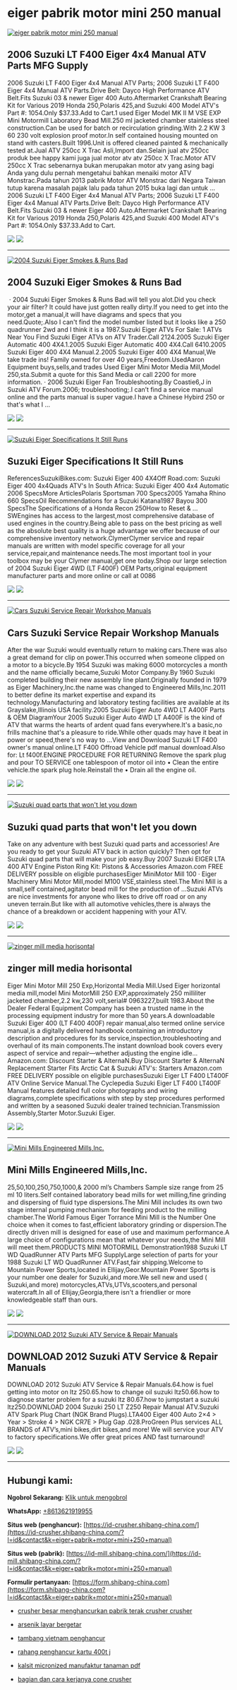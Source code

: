# eiger pabrik motor mini 250 manual

<a href="https://swt.shibang-china.com/?l=id&img&k=eiger+pabrik+motor+mini+250+manual" target="_blank">![eiger pabrik motor mini 250 manual](http://static.shibang-china.com/all-800x300/525.jpg)</a>

## 2006 Suzuki LT F400 Eiger 4x4 Manual ATV Parts MFG Supply
2006 Suzuki LT F400 Eiger 4x4 Manual ATV Parts; 2006 Suzuki LT F400 Eiger 4x4 Manual ATV Parts.Drive Belt: Dayco High Performance ATV Belt.Fits Suzuki 03 &amp; newer Eiger 400 Auto.Aftermarket Crankshaft Bearing Kit for Various 2019 Honda 250,Polaris 425,and Suzuki 400 Model ATV's Part #: 1054.Only $37.33.Add to Cart.1 used Eiger Model MK II M VSE EXP Mini Motormill Laboratory Bead Mill.250 ml jacketed chamber stainless steel construction.Can be used for batch or recirculation grinding.With 2.2 KW 3 60 230 volt explosion proof motor.In self contained housing mounted on stand with casters.Built 1996.Unit is offered cleaned painted &amp; mechanically tested at.Jual ATV 250cc X Trac Asli,Import dan.Selain jual atv 250cc produk bee happy kami juga jual motor atv atv 250cc X Trac.Motor ATV 250cc X Trac sebenarnya bukan merupakan motor atv yang asing bagi Anda yang dulu pernah mengetahui bahkan menaiki motor ATV Monstrac.Pada tahun 2013 pabrik Motor ATV Monstrac dari Negara Taiwan tutup karena masalah pajak lalu pada tahun 2015 buka lagi dan untuk …2006 Suzuki LT F400 Eiger 4x4 Manual ATV Parts; 2006 Suzuki LT F400 Eiger 4x4 Manual ATV Parts.Drive Belt: Dayco High Performance ATV Belt.Fits Suzuki 03 &amp; newer Eiger 400 Auto.Aftermarket Crankshaft Bearing Kit for Various 2019 Honda 250,Polaris 425,and Suzuki 400 Model ATV's Part #: 1054.Only $37.33.Add to Cart.


<a href="https://whatsapp.shibangsoft.com/WhatsApp.php" target="_blank" title="WhatsApp">![](http://static.shibang-china.com/icon/whatsapp.png)</a> <a href="https://swt.shibang-china.com/?l=id&icon&k=eiger+pabrik+motor+mini+250+manual" target="_blank">![](http://static.shibang-china.com/icon/chat-id.png)</a>

---

<a href="https://swt.shibang-china.com/?l=id&img&k=eiger+pabrik+motor+mini+250+manual" target="_blank">![2004 Suzuki Eiger Smokes &amp; Runs Bad](http://static.shibang-china.com/all-800x300/216.jpg)</a>

## 2004 Suzuki Eiger Smokes &amp; Runs Bad
&nbsp;&#0183;&#32;2004 Suzuki Eiger Smokes &amp; Runs Bad.will tell you alot.Did you check your air filter? It could have just gotten really dirty.If you need to get into the motor,get a manual,it will have diagrams and specs that you need.Quote;.Also I can't find the model number listed but it looks like a 250 quadrunner 2wd and I think it is a 1987.Suzuki Eiger ATVs For Sale: 1 ATVs Near You Find Suzuki Eiger ATVs on ATV Trader.Call 2124.2005 Suzuki Eiger Automatic 400 4X4.1.2005 Suzuki Eiger Automatic 400 4X4.Call 6410.2005 Suzuki Eiger 400 4X4 Manual.2.2005 Suzuki Eiger 400 4X4 Manual,We take trade ins! Family owned for over 40 years,Freedom.UsedAaron Equipment buys,sells,and trades Used Eiger Mini Motor Media Mill,Model 250,sta.Submit a quote for this Sand Media or call 2200 for more information.&nbsp;&#0183;&#32;2006 Suzuki Eiger Fan Troubleshooting.By Coastie6,J in Suzuki ATV Forum.2006; troubleshooting;.I can’t find a service manual online and the parts manual is super vague.I have a Chinese Hybird 250 or that's what I …


<a href="https://whatsapp.shibangsoft.com/WhatsApp.php" target="_blank" title="WhatsApp">![](http://static.shibang-china.com/icon/whatsapp.png)</a> <a href="https://swt.shibang-china.com/?l=id&icon&k=eiger+pabrik+motor+mini+250+manual" target="_blank">![](http://static.shibang-china.com/icon/chat-id.png)</a>

---

<a href="https://swt.shibang-china.com/?l=id&img&k=eiger+pabrik+motor+mini+250+manual" target="_blank">![Suzuki Eiger Specifications It Still Runs](http://static.shibang-china.com/all-800x300/1168.jpg)</a>

## Suzuki Eiger Specifications It Still Runs
ReferencesSuzukiBikes.com: Suzuki Eiger 400 4X4Off Road.com: Suzuki Eiger 400 4x4Quads ATV's In South Africa: Suzuki Eiger 400 4x4 Automatic 2006 SpecsMore ArticlesPolaris Sportsman 700 Specs2005 Yamaha Rhino 660 SpecsOil Recommendations for a Suzuki Katana1987 Bayou 300 SpecsThe Specifications of a Honda Recon 250How to Reset &amp; …SWEngines has access to the largest,most comprehensive database of used engines in the country.Being able to pass on the best pricing as well as the absolute best quality is a huge advantage we offer because of our comprehensive inventory network.ClymerClymer service and repair manuals are written with model specific coverage for all your service,repair,and maintenance needs.The most important tool in your toolbox may be your Clymer manual,get one today.Shop our large selection of 2004 Suzuki Eiger 4WD (LT F400F) OEM Parts,original equipment manufacturer parts and more online or call at 0086


<a href="https://whatsapp.shibangsoft.com/WhatsApp.php" target="_blank" title="WhatsApp">![](http://static.shibang-china.com/icon/whatsapp.png)</a> <a href="https://swt.shibang-china.com/?l=id&icon&k=eiger+pabrik+motor+mini+250+manual" target="_blank">![](http://static.shibang-china.com/icon/chat-id.png)</a>

---

<a href="https://swt.shibang-china.com/?l=id&img&k=eiger+pabrik+motor+mini+250+manual" target="_blank">![Cars Suzuki Service Repair Workshop Manuals](http://static.shibang-china.com/all-800x300/1245.jpg)</a>

## Cars Suzuki Service Repair Workshop Manuals
After the war Suzuki would eventually return to making cars.There was also a great demand for clip on power.This occurred when someone clipped on a motor to a bicycle.By 1954 Suzuki was making 6000 motorcycles a month and the name officially became,Suzuki Motor Company.By 1960 Suzuki completed building their new assembly line plant.Originally founded in 1979 as Eiger Machinery,Inc.the name was changed to Engineered Mills,Inc.2011 to better define its market expertise and expand its technology.Manufacturing and laboratory testing facilities are available at its Grayslake,Illinois USA facility.2005 Suzuki Eiger Auto 4WD LT A400F Parts &amp; OEM DiagramYour 2005 Suzuki Eiger Auto 4WD LT A400F is the kind of ATV that warms the hearts of ardent quad fans everywhere.It's a basic,no frills machine that's a pleasure to ride.While other quads may have it beat in power or speed,there's no way to …View and Download Suzuki LT F400 owner's manual online.LT F400 Offroad Vehicle pdf manual download.Also for: Lt f400f.ENGINE PROCEDURE FOR RETURNING Remove the spark plug and pour TO SERVICE one tablespoon of motor oil into • Clean the entire vehicle.the spark plug hole.Reinstall the • Drain all the engine oil.


<a href="https://whatsapp.shibangsoft.com/WhatsApp.php" target="_blank" title="WhatsApp">![](http://static.shibang-china.com/icon/whatsapp.png)</a> <a href="https://swt.shibang-china.com/?l=id&icon&k=eiger+pabrik+motor+mini+250+manual" target="_blank">![](http://static.shibang-china.com/icon/chat-id.png)</a>

---

<a href="https://swt.shibang-china.com/?l=id&img&k=eiger+pabrik+motor+mini+250+manual" target="_blank">![Suzuki quad parts that won't let you down](http://static.shibang-china.com/all-800x300/531.jpg)</a>

## Suzuki quad parts that won't let you down
Take on any adventure with best Suzuki quad parts and accessories! Are you ready to get your Suzuki ATV back in action quickly? Then opt for Suzuki quad parts that will make your job easy.Buy 2007 Suzuki EIGER LTA 400 ATV Engine Piston Ring Kit: Pistons &amp; Accessories Amazon.com FREE DELIVERY possible on eligible purchasesEiger MiniMotor Mill 100&nbsp;&#0183;&#32;Eiger Machinery Mini Motor Mill,model M100 VSE,stainless steel.The Mini Mill is a small,self contained,agitator bead mill for the production of …Suzuki ATVs are nice investments for anyone who likes to drive off road or on any uneven terrain.But like with all automotive vehicles,there is always the chance of a breakdown or accident happening with your ATV.


<a href="https://whatsapp.shibangsoft.com/WhatsApp.php" target="_blank" title="WhatsApp">![](http://static.shibang-china.com/icon/whatsapp.png)</a> <a href="https://swt.shibang-china.com/?l=id&icon&k=eiger+pabrik+motor+mini+250+manual" target="_blank">![](http://static.shibang-china.com/icon/chat-id.png)</a>

---

<a href="https://swt.shibang-china.com/?l=id&img&k=eiger+pabrik+motor+mini+250+manual" target="_blank">![zinger mill media horisontal](http://static.shibang-china.com/all-800x300/167.jpg)</a>

## zinger mill media horisontal
Eiger Mini Motor Mill 250 Exp,Horizontal Media Mill.Used Eiger horizontal media mill,model Mini MotorMill 250 EXP,approximately 250 milliliter jacketed chamber,2.2 kw,230 volt,serial# 0963227,built 1983.About the Dealer Federal Equipment Company has been a trusted name in the processing equipment industry for more than 50 years.A downloadable Suzuki Eiger 400 (LT F400 400F) repair manual,also termed online service manual,is a digitally delivered handbook containing an introductory description and procedures for its service,inspection,troubleshooting and overhaul of its main components.The instant download book covers every aspect of service and repair—whether adjusting the engine idle…Amazon.com: Discount Starter &amp; AlternaN.Buy Discount Starter &amp; AlternaN Replacement Starter Fits Arctic Cat &amp; Suzuki ATV's: Starters Amazon.com FREE DELIVERY possible on eligible purchasesSuzuki Eiger LT F400 LT400F ATV Online Service Manual.The Cyclepedia Suzuki Eiger LT F400 LT400F Manual features detailed full color photographs and wiring diagrams,complete specifications with step by step procedures performed and written by a seasoned Suzuki dealer trained technician.Transmission Assembly,Starter Motor.Suzuki Eiger.


<a href="https://whatsapp.shibangsoft.com/WhatsApp.php" target="_blank" title="WhatsApp">![](http://static.shibang-china.com/icon/whatsapp.png)</a> <a href="https://swt.shibang-china.com/?l=id&icon&k=eiger+pabrik+motor+mini+250+manual" target="_blank">![](http://static.shibang-china.com/icon/chat-id.png)</a>

---

<a href="https://swt.shibang-china.com/?l=id&img&k=eiger+pabrik+motor+mini+250+manual" target="_blank">![Mini Mills Engineered Mills,Inc.](http://static.shibang-china.com/all-800x300/597.jpg)</a>

## Mini Mills Engineered Mills,Inc.
25,50,100,250,750,1000,&amp; 2000 ml’s Chambers Sample size range from 25 ml 10 liters.Self contained laboratory bead mills for wet milling,fine grinding and dispersing of fluid type dispersions.The Mini Mill includes its own two stage internal pumping mechanism for feeding product to the milling chamber.The World Famous Eiger Torrance Mini Mill is the Number One choice when it comes to fast,efficient laboratory grinding or dispersion.The directly driven mill is designed for ease of use and maximum performance.A large choice of configurations mean that whatever your needs,the Mini Mill will meet them.PRODUCTS MINI MOTORMILL Demonstration1988 Suzuki LT WD QuadRunner ATV Parts MFG SupplyLarge selection of parts for your 1988 Suzuki LT WD QuadRunner ATV.Fast,fair shipping.Welcome to Mountain Power Sports,located in Ellijay,Geor.Mountain Power Sports is your number one dealer for Suzuki,and more.We sell new and used ( Suzuki,and more) motorcycles,ATVs,UTVs,scooters,and personal watercraft.In all of Ellijay,Georgia,there isn't a friendlier or more knowledgeable staff than ours.


<a href="https://whatsapp.shibangsoft.com/WhatsApp.php" target="_blank" title="WhatsApp">![](http://static.shibang-china.com/icon/whatsapp.png)</a> <a href="https://swt.shibang-china.com/?l=id&icon&k=eiger+pabrik+motor+mini+250+manual" target="_blank">![](http://static.shibang-china.com/icon/chat-id.png)</a>

---

<a href="https://swt.shibang-china.com/?l=id&img&k=eiger+pabrik+motor+mini+250+manual" target="_blank">![DOWNLOAD 2012 Suzuki ATV Service &amp; Repair Manuals](http://static.shibang-china.com/all-800x300/1161.jpg)</a>

## DOWNLOAD 2012 Suzuki ATV Service &amp; Repair Manuals
DOWNLOAD 2012 Suzuki ATV Service &amp; Repair Manuals.64.how is fuel getting into motor on ltz 250.65.how to change oil suzuki ltz50.66.how to diagnose starter problem for a suzuki ltz 80.67.how to jumpstart a suzuki ltz250.DOWNLOAD 2004 Suzuki 250 LT Z250 Repair Manual ATV.Suzuki ATV Spark Plug Chart (NGK Brand Plugs).LTA400 Eiger 400 Auto 2&#215;4 &gt; Year &gt; Stroke 4 &gt; NGK CR7E &gt; Plug Gap .028.ProGreen Plus services ALL BRANDS of ATV’s,mini bikes,dirt bikes,and more! We will service your ATV to factory specifications.We offer great prices AND fast turnaround!

<a href="https://whatsapp.shibangsoft.com/WhatsApp.php" target="_blank" title="WhatsApp">![](http://static.shibang-china.com/icon/whatsapp.png)</a> <a href="https://swt.shibang-china.com/?l=id&icon&k=eiger+pabrik+motor+mini+250+manual" target="_blank">![](http://static.shibang-china.com/icon/chat-id.png)</a>

---
## Hubungi kami:

**Ngobrol Sekarang:** [Klik untuk mengobrol](https://swt.shibang-china.com?l=id&contact&k=eiger+pabrik+motor+mini+250+manual)

**WhatsApp:**  [+8613621919955](https://whatsapp.shibangsoft.com/WhatsApp.php)

**Situs web (penghancur):** [https://id-crusher.shibang-china.com/](https://id-crusher.shibang-china.com/?l=id&contact&k=eiger+pabrik+motor+mini+250+manual)

**Situs web (pabrik):** [https://id-mill.shibang-china.com/](https://id-mill.shibang-china.com/?l=id&contact&k=eiger+pabrik+motor+mini+250+manual)

**Formulir pertanyaan:** [https://form.shibang-china.com](https://form.shibang-china.com?l=id&contact&k=eiger+pabrik+motor+mini+250+manual)

* [crusher besar menghancurkan pabrik terak crusher crusher](../50/crusher%20besar%20menghancurkan%20pabrik%20terak%20crusher%20crusher.md)

* [arsenik layar bergetar](../47/arsenik%20layar%20bergetar.md)

* [tambang vietnam penghancur](../41/tambang%20vietnam%20penghancur.md)

* [rahang penghancur kartu 400t j](../41/rahang%20penghancur%20kartu%20400t%20j.md)

* [kalsit micronized manufaktur tanaman pdf](../47/kalsit%20micronized%20manufaktur%20tanaman%20pdf.md)

* [bagian dan cara kerjanya cone crusher](../50/bagian%20dan%20cara%20kerjanya%20cone%20crusher.md)